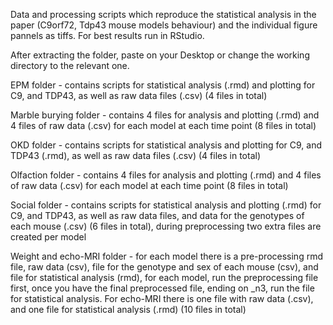 Data and processing scripts which reproduce the statistical analysis in the paper (C9orf72, Tdp43 mouse models behaviour) and the individual figure pannels as tiffs.
For best results run in RStudio.

After extracting the folder, paste on your Desktop or change the working directory to the relevant one.

EPM folder - contains scripts for statistical analysis (.rmd) and plotting for C9, and TDP43, as well as raw data files (.csv) (4 files in total)

Marble burying folder - contains 4 files for analysis and plotting (.rmd) and 4 files of raw data (.csv) for each model at each time point (8 files in total)

OKD folder - contains scripts for statistical analysis and plotting for C9, and TDP43 (.rmd), as well as raw data files (.csv) (4 files in total)

Olfaction folder - contains 4 files for analysis and plotting (.rmd) and 4 files of raw data (.csv) for each model at each time point (8 files in total)

Social folder - contains scripts for statistical analysis and plotting (.rmd) for C9, and TDP43, as well as raw data files, and data for the genotypes of each mouse (.csv) (6 files in total), during preprocessing two extra files are created per model

Weight and echo-MRI folder - for each model there is a pre-processing rmd file, raw data (csv), file for the genotype and sex of each mouse (csv), and file for statistical analysis (rmd), for each model, run the preprocessing file first, once you have the final preprocessed file, ending on _n3, run the file for statistical analysis.
For echo-MRI there is one file with raw data (.csv), and one file for statistical analysis (.rmd) (10 files in total)
